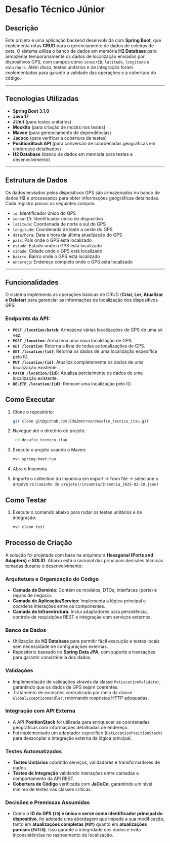 # Desafio Técnico Júnior

## Descrição
Este projeto é uma aplicação backend desenvolvida com **Spring Boot**, que implementa rotas **CRUD** para o gerenciamento de dados de coleiras de pets. O sistema utiliza o banco de dados em memória **H2 Database** para armazenar temporariamente os dados de localização enviados por dispositivos GPS, com campos como `sensorID`, `latitude`, `longitude` e `data/hora`. Além disso, testes unitários e de integração foram implementados para garantir a validade das operações e a cobertura do código.

---

## Tecnologias Utilizadas
- **Spring Boot 3.1.0**
- **Java 17**
- **JUnit** (para testes unitários)
- **Mockito** (para criação de mocks nos testes)
- **Maven** (para gerenciamento de dependências)
- **Jacoco** (para verificar a cobertura de testes)
- **PositionStack API** (para conversão de coordenadas geográficas em endereços detalhados)
- **H2 Database** (banco de dados em memória para testes e desenvolvimento)

---

## Estrutura de Dados
Os dados enviados pelos dispositivos GPS são armazenados no banco de dados **H2** e processados para obter informações geográficas detalhadas. Cada registro possui os seguintes campos:

- `id`: Identificador único do GPS
- `sensorID`: Identificador único do dispositivo
- `latitude`: Coordenada de norte a sul do GPS
- `longitude`: Coordenada de leste a oeste do GPS
- `data/hora`: Data e hora da última atualização do GPS
- `país`: País onde o GPS está localizado
- `estado`: Estado onde o GPS está localizado
- `cidade`: Cidade onde o GPS está localizado
- `bairro`: Bairro onde o GPS está localizado
- `endereço`: Endereço completo onde o GPS está localizado

---

## Funcionalidades
O sistema implementa as operações básicas de CRUD (**Criar, Ler, Atualizar e Deletar**) para gerenciar as informações de localização dos dispositivos GPS.

### Endpoints da API:
- **`POST /location/batch`**: Armazena várias localizações de GPS de uma só vez.
- **`POST /location`**: Armazena uma nova localização de GPS.
- **`GET /location`**: Retorna a lista de todas as localizações de GPS.
- **`GET /location/{id}`**: Retorna os dados de uma localização específica pelo ID.
- **`PUT /location/{id}`**: Atualiza completamente os dados de uma localização existente.
- **`PATCH /location/{id}`**: Atualiza parcialmente os dados de uma localização existente.
- **`DELETE /location/{id}`**: Remove uma localização pelo ID.

## Como Executar

1. Clone o repositório:
   ```bash
   git clone git@github.com:Edu2metros/desafio_tecnico_itau.git
   ```

2. Navegue até o diretório do projeto:
   ```bash
    cd desafio_tecnico_itau
   ```
3. Execute o projeto usando o Maven:
    ```bash
    mvn spring-boot:run
4. Abra o Insomnia

5. Importe o collection do Insomnia em import -> from file -> selecione o arquivo `($(caminho do projeto)/insomnia/Insomnia_2025-02-10.json)`

## Como Testar

1. Execute o comando abaixo para rodar os testes unitários e de integração:
	```bash
	mvn clean test
	```
## Processo de Criação

A solução foi projetada com base na arquitetura **Hexagonal (Ports and Adapters)** e **SOLID**. Abaixo está o racional das principais decisões técnicas tomadas durante o desenvolvimento:

### Arquitetura e Organização do Código
- **Camada de Domínio**: Contém os modelos, DTOs, interfaces (ports) e regras de negócio.
- **Camada de Aplicação/Serviço**: Implementa a lógica principal e coordena interações entre os componentes.
- **Camada de Infraestrutura**: Inclui adaptadores para persistência, controle de requisições REST e integração com serviços externos.

### Banco de Dados
- Utilização do **H2 Database** para permitir fácil execução e testes locais sem necessidade de configurações externas.
- Repositório baseado no **Spring Data JPA**, com suporte a transações para garantir consistência dos dados.

### Validações
- Implementação de validações através da classe `PetLocationValidator`, garantindo que os dados de GPS sejam coerentes.
- Tratamento de exceções centralizado por meio da classe `GlobalExceptionHandler`, retornando respostas HTTP adequadas.

### Integração com API Externa
- A API **PositionStack** foi utilizada para enriquecer as coordenadas geográficas com informações detalhadas de endereço.
- Foi implementado um adaptador específico (`PetLocationPositionStack`) para desacoplar a integração externa da lógica principal.

### Testes Automatizados
- **Testes Unitários** cobrindo serviços, validadores e transformadores de dados.
- **Testes de Integração** validando interações entre camadas e comportamento da API REST.
- **Cobertura de Código** verificada com **JaCoCo**, garantindo um nível mínimo de testes nas classes críticas.

### Decisões e Premissas Assumidas  
- Como o **ID do GPS (`ID`) é único e serve como identificador principal do dispositivo**, foi adotada uma abordagem que impede a sua modificação, tanto em **atualizações completas (`PUT`)** quanto em **atualizações parciais (`PATCH`)**. Isso garante a integridade dos dados e evita inconsistências no rastreamento de localização.
